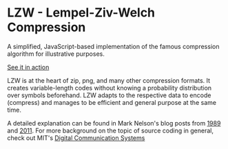 # LZW - Lempel-Ziv-Welch Compression

A simplified, JavaScript-based implementation of the famous compression algorithm for illustrative purposes.

[See it in action](https://mdumke.github.io/lzw-viz)

LZW is at the heart of zip, png, and many other compression formats. It creates variable-length codes without knowing a probability distribution over symbols beforehand. LZW adapts to the respective data to encode (compress) and manages to be efficient and general purpose at the same time.

A detailed explanation can be found in Mark Nelson's blog posts from [1989](https://marknelson.us/posts/1989/10/01/lzw-data-compression.html) and [2011](https://marknelson.us/posts/2011/11/08/lzw-revisited.html). For more background on the topic of source coding in general, check out MIT's [Digital Communication Systems](https://ocw.mit.edu/courses/electrical-engineering-and-computer-science/6-02-introduction-to-eecs-ii-digital-communication-systems-fall-2012/index.htm)

